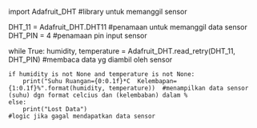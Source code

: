 import Adafruit_DHT               #library untuk memanggil sensor

DHT_11 = Adafruit_DHT.DHT11       #penamaan untuk memanggil data sensor
DHT_PIN = 4                       #penamaan pin input sensor

while True:
    humidity, temperature = Adafruit_DHT.read_retry(DHT_11, DHT_PIN) #membaca data yg diambil oleh sensor

    if humidity is not None and temperature is not None: 
        print("Suhu Ruangan={0:0.1f}*C  Kelembapan={1:0.1f}%".format(humidity, temperature))  #menampilkan data sensor (suhu) dgn format celcius dan (kelembaban) dalam %
    else:
        print("Lost Data")                                                                     #logic jika gagal mendapatkan data sensor

